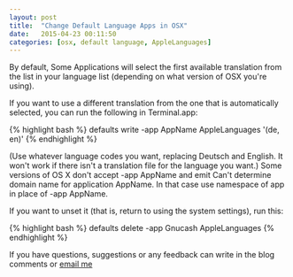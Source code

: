 ```yaml
---
layout: post
title:  "Change Default Language Apps in OSX"
date:   2015-04-23 00:11:50
categories: [osx, default language, AppleLanguages]
---
```


By default, Some Applications will select the first available translation from the list in your language list (depending on what version of OSX you're using).

If you want to use a different translation from the one that is automatically selected, you can run the following in Terminal.app:

{% highlight bash %}
defaults write -app AppName AppleLanguages '(de, en)'
{% endhighlight %}

(Use whatever language codes you want, replacing Deutsch and English. It won't work if there isn't a translation file for the language you want.) Some versions of OS X don't accept -app AppName and emit Can't determine domain name for application AppName. In that case use namespace of app in place of -app AppName.

If you want to unset it (that is, return to using the system settings), run this:

{% highlight bash %}
defaults delete -app Gnucash AppleLanguages
{% endhighlight %}

If you have questions, suggestions or any feedback can write in the blog comments or [email me](http://garamburu.com/contact/)